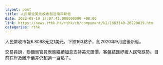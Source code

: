 ```yaml
---
layout: post
title: 人民幣兌美元收市創近兩年新低
date: 2022-08-19 17:07:43.000000000 +08:00
link: https://news.rthk.hk/rthk/ch/component/k2/1663149-20220819.htm
categories: rthk
---
```


人民幣收市報6.8088元兌1美元，下跌163點子，創2020年9月底後新低。

交易員說，聯儲局官員表態繼續加息支持美元匯價，客盤結匯紓緩人民幣跌勢。目前在岸及離岸價差仍超過一百點子。
